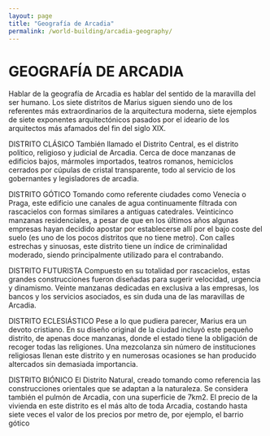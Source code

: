 ```yaml
---
layout: page
title: "Geografía de Arcadia"
permalink: /world-building/arcadia-geography/
---
```


# GEOGRAFÍA DE ARCADIA

Hablar de la geografía de Arcadia es hablar del sentido de la maravilla del ser humano. Los siete distritos de Marius siguen siendo uno de los referentes más extraordinarios de la arquitectura moderna, siete ejemplos de siete exponentes arquitectónicos pasados por el ideario de los arquitectos más afamados del fin del siglo XIX.

DISTRITO CLÁSICO
También llamado el Distrito Central, es el distrito político, religioso y judicial de Arcadia. Cerca de doce manzanas de edificios bajos, mármoles importados, teatros romanos, hemiciclos cerrados por cúpulas de cristal transparente, todo al servicio de los gobernantes y legisladores de arcadia.

DISTRITO GÓTICO
Tomando como referente ciudades como Venecia o Praga, este edificio une canales de agua continuamente filtrada con rascacielos con formas similares a antiguas catedrales. Veinticinco manzanas residenciales, a pesar de que en los últimos años algunas empresas hayan decidido apostar por establecerse allí por el bajo coste del suelo (es uno de los pocos distritos que no tiene metro). Con calles estrechas y sinuosas, este distrito tiene un índice de criminalidad
moderado, siendo principalmente utilizado para el contrabando.

DISTRITO FUTURISTA
Compuesto en su totalidad por rascacielos, estas grandes construcciones fueron diseñadas para sugerir velocidad, urgencia y dinamismo. Veinte manzanas dedicadas en exclusiva a las empresas, los bancos y los servicios asociados, es sin duda una de las maravillas de Arcadia.

DISTRITO ECLESIÁSTICO
Pese a lo que pudiera parecer, Marius era un devoto cristiano. En su diseño original de la ciudad incluyó este pequeño distrito, de apenas doce manzanas, donde el estado tiene la obligación de recoger todas las religiones. Una mezcolanza sin número de instituciones religiosas llenan este distrito y en numerosas ocasiones se han producido altercados sin demasiada importancia.

DISTRITO BIÓNICO
El Distrito Natural, creado tomando como referencia las construcciones orientales que se adaptan a la naturaleza. Se considera también el pulmón de Arcadia, con una superficie de 7km2. El precio de la vivienda en este distrito es el más alto de toda Arcadia, costando hasta siete veces el valor de los precios por metro de, por ejemplo, el barrio gótico